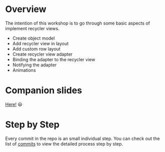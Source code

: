 # Overview
The intention of this workshop is to go through some basic aspects of implement recycler views.
- Create object model
- Add recycler view in layout
- Add custom row layout
- Create recycler view adapter
- Binding the adapter to the recycler view
- Notifying the adapter
- Animations

# Companion slides
[Here!](slides/workshop3.pdf) 😃

# Step by Step
Every commit in the repo is an small individual step. You can check out the list of [commits](https://github.com/schibsted-android-training/workshop-3/commits/master) to view the detailed process step by step.
